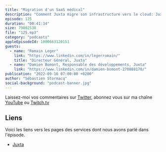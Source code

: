 ```yaml
---
title: "Migration d'un SaaS médical"
description: "Comment Juxta migre son infrastructure vers le cloud: Juxta est un éditeur de logiciel médical. Dans cet épisode, ils expliquent pourquoi et comment ils ont migré leur infrastructure vers le cloud AWS. On y parle de la certification HDS, de base de données Oracle, de FinOps. Une migration lift & refactoring pour éviter les mauvaises surprises à la première facture. L'histoire d'une migration pendant les heures de bureaux. On parle d'un nouveau rôle aussi, celui de BDOps."
episode: 125
duration: "00:41:34"
size: 79802538
file: "125.mp3"
category: "podcasts"
appleEpisodeId: 1000663120151
guests:
  - name: "Romain Leger"
    link: "https://www.linkedin.com/in/legerromain/"
    title: "Directeur Général, Juxta"
  - name: "Damien Bomont, Responsable des développements, Juxta"
    link: "https://www.linkedin.com/in/damien-bomont-270888170/"
publication: "2022-09-16 07:00:00 +0200"
author: "Sébastien Stormacq"
social-background: "podcast-banner.jpg"
---
```


Laissez-moi vos commentaires sur [Twitter](https://twitter.com/sebsto), abonnez vous sur ma chaîne [YouTube](https://www.youtube.com/sebsto) ou [Twitch.tv](https://www.twitch.tv/sebAWS)

## Liens

Voici les liens vers les pages des services dont nous avons parlé dans l'épisode.

- [Juxta](https://www.juxta.fr)


